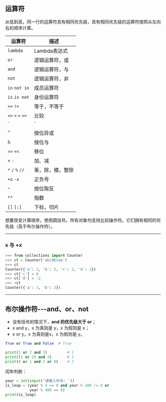 ## 运算符

从低到高，同一行的运算符具有相同优先级，具有相同优先级的运算符按照从左向右的顺序计算。

| 运算符            | 描述             |
| ----------------- | ---------------- |
| `lambda`          | Lambda表达式     |
| `or`              | 逻辑运算符，或   |
| `and`             | 逻辑运算符，与   |
| `not`             | 逻辑运算符，非   |
| `in` `not in`     | 成员运算符       |
| `is`  `is not`    | 身份运算符       |
| `==` `!=`         | 等于，不等于     |
| `<=` `<` `>` `>=` | 比较             |
| `|`               | 按位或           |
| `^`               | 按位异或         |
| `&`               | 按位与           |
| `>>` `<<`         | 移位             |
| `+` `-`           | 加、减           |
| `*` `/` `%` `//`  | 乘，除，模，整除 |
| `+x` `-x`         | 正负号           |
| `~`               | 按位取反         |
| `**`              | 指数             |
| `[]` `[:]`        | 下标，切片       |

想要改变计算顺序，使用圆括号。所有对象均支持比较操作符。它们拥有相同的优先级（高于布尔操作符）。

***

### x 与 +x

```python
>>> from collections import Counter
>>> ct = Counter('abcdbcaa')
>>> ct
Counter({'a': 3, 'b': 2, 'c': 2, 'd': 1})
>>> ct['c'] = 0
>>> ct['d'] = -2
>>> +ct
Counter({'a': 3, 'b': 2})
```

***

## 布尔操作符---and、or、not

* 没有括号的情况下，**and 的优先级大于 or**；
* x and y，x 为真则是 y，x 为假则是 x；
* x or y，x 为真则是x，x 为假则是 y。

```python
True or True and False	# True
```

```python
print(1 or 2 and 3)			# 1
print((1 or 2) and 3)		# 3
print(0 or 1 and 2 or 0)	# 2
```

闰年判断：

```python
year = int(input('请输入年份: '))
is_leap = (year % 4 == 0 and year % 100 != 0 or
           year % 400 == 0)
print(is_leap)
```

